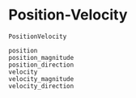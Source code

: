 # Position-Velocity

```@docs
PositionVelocity
```

```@docs
position
position_magnitude
position_direction
velocity
velocity_magnitude
velocity_direction
```

